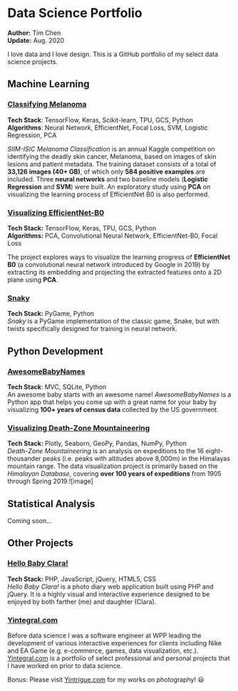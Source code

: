 # Data Science Portfolio
**Author:** Tim Chen  
**Update:** Aug. 2020  

I love data and I love design. This is a GitHub portfolio of my select data science projects.

<a name="machine_learning"></a>
## Machine Learning

### [Classifying Melanoma](./ml_melanoma)  
**Tech Stack**: TensorFlow, Keras, Scikit-learn, TPU, GCS, Python  
**Algorithms**: Neural Network, EfficientNet, Focal Loss, SVM, Logistic Regression, PCA  

*SIIM-ISIC Melanoma Classification* is an annual Kaggle competition on identifying the deadly skin cancer, Melanoma, based on images of skin lesions and patient metadata. The training dataset consists of a total of **33,126 images (40+ GB)**, of which only **584 positive examples** are included. Three **neural networks** and two baseline models (**Logistic Regression** and **SVM**) were built. An exploratory study using **PCA** on visualizing the learning process of EfficientNet B0 is also performed.

### [Visualizing EfficientNet-B0](./ml_visualizing_neural_net)  
**Tech Stack:** TensorFlow, Keras, TPU, GCS, Python  
**Algorithms:** PCA, Convolutional Neural Network, EfficientNet-B0, Focal Loss  

The project explores ways to visualize the learning progress of **EfficientNet B0** (a convolutional neural network introduced by Google in 2019) by extracting its embedding and projecting the extracted features onto a 2D plane using **PCA**.

### [Snaky](./py_snaky)  
**Tech Stack:** PyGame, Python  
*Snaky* is a PyGame implementation of the classic game, Snake, but with twists specifically designed for training in neural network. 

<a name="python_dev"></a>
## Python Development  
### [AwesomeBabyNames](./py_awesome_baby_names)  
**Tech Stack**: MVC, SQLite, Python  
An awesome baby starts with an awesome name! *AwesomeBabyNames* is a Python app that helps you come up with a great name for your baby by visualizing **100+ years of census data** collected by the US government.

### [Visualizing Death-Zone Mountaineering](./py_himalayan_db)  
**Tech Stack:** Plotly, Seaborn, GeoPy, Pandas, NumPy, Python  
*Death-Zone Mountaineering* is an analysis on expeditions to the 16 eight-thousander peaks (i.e. peaks with altitudes above 8,000m) in the Himalayas mountain range. The data visualization project is primarily based on the *Himalayan Database*, covering **over 100 years of expeditions** from 1905 through Spring 2019.![image]

<a name="statistical_analysis"></a>
## Statistical Analysis

  Coming soon...

<a name="others"></a>
## Other Projects

### [Hello Baby Clara!](./sp_hello_baby_clara)  
**Tech Stack:** PHP, JavaScript, jQuery, HTML5, CSS  
*Hello Baby Clara!* is a photo diary web application built using PHP and jQuery. It is a highly visual and interactive experience designed to be enjoyed by both farther (me) and daughter (Clara).

### [Yintegral.com](https://yintegral.com/)  

Before data science I was a software engineer at WPP leading the development of various interactive experiences for clients including Nike and EA Game  (e.g. e-commerce, games, data visualization, etc.). [Yintegral.com](https://yintegral.com/) is a portfolio of select professional and personal projects that I have worked on prior to data science.

 Bonus: Please visit [Yintrigue.com](https://yintrigue.com/) for my works on photography! 😃
